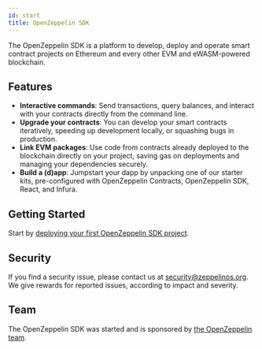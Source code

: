 ```yaml
---
id: start
title: OpenZeppelin SDK
---
```


The OpenZeppelin SDK is a platform to develop, deploy and operate smart contract projects
on Ethereum and every other EVM and eWASM-powered blockchain.

## Features

* **Interactive commands**: Send transactions, query balances, and interact with your contracts directly from the command line.
* **Upgrade your contracts**: You can develop your smart contracts iteratively, speeding up development locally, or squashing bugs in production.
* **Link EVM packages**: Use code from contracts already deployed to the blockchain directly on your project, saving gas on deployments and managing your dependencies securely.
* **Build a (d)app**: Jumpstart your dapp by unpacking one of our starter kits, pre-configured with OpenZeppelin Contracts, OpenZeppelin SDK, React, and Infura.

## Getting Started

Start by [deploying your first OpenZeppelin SDK project](first.md).

## Security

If you find a security issue, please contact us at security@zeppelinos.org. We
give rewards for reported issues, according to impact and severity.

## Team

The OpenZeppelin SDK was started and is sponsored by [the OpenZeppelin team](https://openzeppelin.com/).
